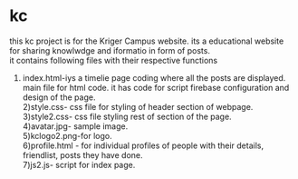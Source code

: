 # kc
this kc project is for the Kriger Campus website. its a educational website for sharing knowlwdge and iformatio in form of posts. </br>
it contains following files with their respective functions </br>
1) index.html-iys a timelie page coding where all the posts are displayed. main file for html code. it has code for script firebase configuration and design of the page.<br>
2)style.css- css file for styling of header section of webpage.</br>
3)style2.css- css file styling rest of section of the page.</br>
4)avatar.jpg- sample image.</br>
5)kclogo2.png-for logo.</br>
6)profile.html -  for individual profiles of people with their details, friendlist, posts they have done.</br>
7)js2.js- script for index page.
